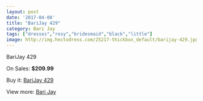 ```yaml
---
layout: post
date: '2017-04-08'
title: "BariJay 429"
category: Bari Jay
tags: ["dresses","rosy","bridesmaid","black","little"]
image: http://img.hectodress.com/25217-thickbox_default/barijay-429.jpg
---
```

BariJay 429

On Sales: **$209.99**
<a href="https://www.hectodress.com/bari-jay/11588-barijay-429.html"><amp-img layout="responsive" width="600" height="600" src="//img.hectodress.com/25217-thickbox_default/barijay-429.jpg" alt="BariJay 429 0" /></a>
<a href="https://www.hectodress.com/bari-jay/11588-barijay-429.html"><amp-img layout="responsive" width="600" height="600" src="//img.hectodress.com/25218-thickbox_default/barijay-429.jpg" alt="BariJay 429 1" /></a>

Buy it: [BariJay 429](https://www.hectodress.com/bari-jay/11588-barijay-429.html "BariJay 429")

View more: [Bari Jay](https://www.hectodress.com/183-bari-jay "Bari Jay")